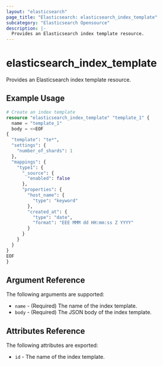 ```yaml
---
layout: "elasticsearch"
page_title: "Elasticsearch: elasticsearch_index_template"
subcategory: "Elasticsearch Opensource"
description: |-
  Provides an Elasticsearch index template resource.
---
```


# elasticsearch_index_template

Provides an Elasticsearch index template resource.

## Example Usage

```tf
# Create an index template
resource "elasticsearch_index_template" "template_1" {
  name = "template_1"
  body = <<EOF
{
  "template": "te*",
  "settings": {
    "number_of_shards": 1
  },
  "mappings": {
    "type1": {
      "_source": {
        "enabled": false
      },
      "properties": {
        "host_name": {
          "type": "keyword"
        },
        "created_at": {
          "type": "date",
          "format": "EEE MMM dd HH:mm:ss Z YYYY"
        }
      }
    }
  }
}
EOF
}
```

## Argument Reference

The following arguments are supported:

* `name` - (Required) The name of the index template.
* `body` - (Required) The JSON body of the index template.

## Attributes Reference

The following attributes are exported:

* `id` - The name of the index template.
